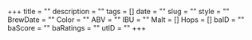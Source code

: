 +++
title = ""
description = ""
tags = []
date = ""
slug = ""
style = ""
BrewDate = ""
Color = ""
ABV = ""
IBU = ""
Malt = []
Hops = []
baID = ""
baScore = ""
baRatings = ""
utID = ""
+++